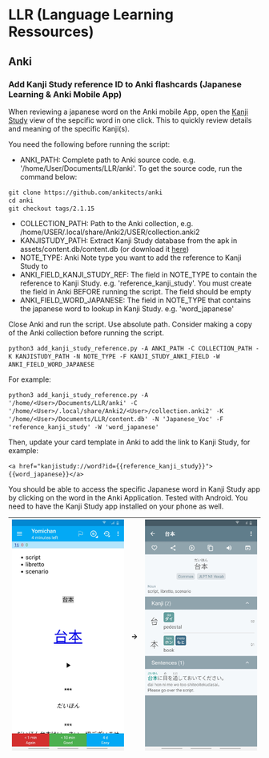 # LLR (Language Learning Ressources)

## Anki 
### Add Kanji Study reference ID to Anki flashcards (Japanese Learning & Anki Mobile App)

When reviewing a japanese word on the Anki mobile App, open the [Kanji Study](http://kanjistudyapp.com/) view of the sepcific word in one click. This to quickly review details and meaning of the specific Kanji(s).

You need the following before running the script:

* ANKI_PATH: Complete path to Anki source code. e.g. '/home/User/Documents/LLR/anki'. To get the source code, run the command below:

```
git clone https://github.com/ankitects/anki
cd anki
git checkout tags/2.1.15
```

* COLLECTION_PATH: Path to the Anki collection, e.g. /home/USER/.local/share/Anki2/USER/collection.anki2
* KANJISTUDY_PATH: Extract Kanji Study database from the apk in assets/content.db/content.db (or download it [here](https://drive.google.com/file/d/1XA8Pv3lEMtGB1OC9zS7qyi7UuGXC_duf/view?usp=sharing))
* NOTE_TYPE: Anki Note type you want to add the reference to Kanji Study to
* ANKI_FIELD_KANJI_STUDY_REF: The field in NOTE_TYPE to contain the reference to Kanji Study. e.g. 'reference_kanji_study'. You must create the field in Anki BEFORE running the script. The field should be empty
* ANKI_FIELD_WORD_JAPANESE: The field in NOTE_TYPE that contains the japanese word to lookup in Kanji Study. e.g. 'word_japanese'

Close Anki and run the script. Use absolute path. Consider making a copy of the Anki collection before running the script.
```
python3 add_kanji_study_reference.py -A ANKI_PATH -C COLLECTION_PATH -K KANJISTUDY_PATH -N NOTE_TYPE -F KANJI_STUDY_ANKI_FIELD -W ANKI_FIELD_WORD_JAPANESE
```

For example:

```
python3 add_kanji_study_reference.py -A '/home/<User>/Documents/LLR/anki' -C '/home/<User>/.local/share/Anki2/<User>/collection.anki2' -K '/home/<User>/Documents/LLR/content.db' -N 'Japanese_Voc' -F 'reference_kanji_study' -W 'word_japanese'
```

Then, update your card template in Anki to add the link to Kanji Study, for example:

```
<a href="kanjistudy://word?id={{reference_kanji_study}}">{{word_japanese}}</a>
```

You should be able to access the specific Japanese word in Kanji Study app by clicking on the word in the Anki Application. Tested with Android. You need to have the Kanji Study app installed on your phone as well.

![](example_anki.jpg) | -> | ![](example_kanji_study.jpg)
:-------------------------:|:-------------------------:|:-------------------------:


